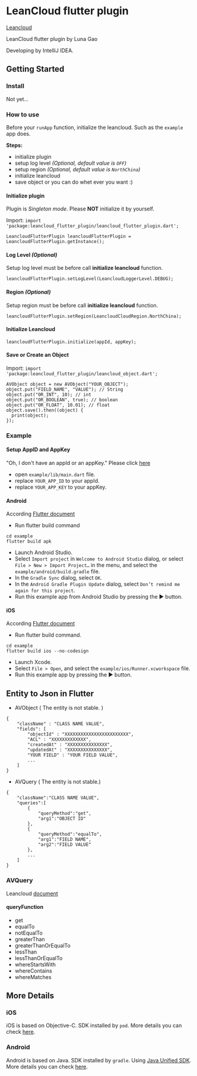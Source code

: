 # LeanCloud flutter plugin

[Leancloud](https://leancloud.cn/)

LeanCloud flutter plugin by Luna Gao

Developing by IntelliJ IDEA.

## Getting Started

### Install

Not yet...

### How to use
Before your `runApp` function, initialize the leancloud. Such as the `example` app does.

**Steps:** 
* initialize plugin
* setup log level *(Optional, default value is `OFF`)*
* setup region *(Optional, default value is `NorthChina`)*
* initialize leancloud
* save object or you can do whet ever you want :)

#### Initialize plugin
Plugin is *Singleton mode*. Please **NOT** initialize it by yourself.

Import: `import 'package:leancloud_flutter_plugin/leancloud_flutter_plugin.dart';`

```
LeancloudFlutterPlugin leancloudFlutterPlugin = LeancloudFlutterPlugin.getInstance();
```
#### Log Level *(Optional)*
Setup log level must be before call **initialize leancloud** function.
```
leancloudFlutterPlugin.setLogLevel(LeancloudLoggerLevel.DEBUG);
```
#### Region *(Optional)*
Setup region must be before call **initialize leancloud** function.
```
leancloudFlutterPlugin.setRegion(LeancloudCloudRegion.NorthChina);
```
#### Initialize Leancloud
```
leancloudFlutterPlugin.initialize(appId, appKey);
```
#### Save or Create an Object
Import: `import 'package:leancloud_flutter_plugin/leancloud_object.dart';`

```
AVObject object = new AVObject("YOUR_OBJECT");
object.put("FIELD_NAME", "VALUE"); // String
object.put("OR_INT", 10); // int
object.put("OR_BOOLEAN", true); // boolean
object.put("OR_FLOAT", 10.01); // float
object.save().then((object) {
  print(object);
});
```

### Example

#### Setup AppID and AppKey
"Oh, I don't have an appId or an appKey." Please click [here](https://leancloud.cn/docs/start.html)
* open `example/lib/main.dart` file.
* replace `YOUR_APP_ID` to your appId.
* replace `YOUR_APP_KEY` to your appKey.

#### Android
According [Flutter document](https://flutter.io/docs/development/packages-and-plugins/developing-packages#step-2b-add-android-platform-code-javakt)
* Run flutter build command
```
cd example
flutter build apk
```
* Launch Android Studio.
* Select `Import project` in `Welcome to Android Studio` dialog, or select `File > New > Import Project…` in the menu, and select the `example/android/build.gradle` file.
* In the `Gradle Sync` dialog, select `OK`.
* In the `Android Gradle Plugin Update` dialog, select `Don’t remind me again for this project`.
* Run this example app from Android Studio by pressing the ▶ button.
  
#### iOS
According [Flutter document](https://flutter.io/docs/development/packages-and-plugins/developing-packages#step-2c-add-ios-platform-code-hmswift)
* Run flutter build command.
```
cd example
flutter build ios --no-codesign
```
* Launch Xcode.
* Select `File > Open`, and select the `example/ios/Runner.xcworkspace` file.
* Run this example app by pressing the ▶ button.

## Entity to Json in Flutter
* AVObject ( The entity is not stable. )
```
{
    "className" : "CLASS NAME VALUE",
    "fields": [
        "objectId" : "XXXXXXXXXXXXXXXXXXXXXXXX",
        "ACL" : "XXXXXXXXXXXXX",
        "createdAt" : "XXXXXXXXXXXXXXX",
        "updatedAt" : "XXXXXXXXXXXXXXX",
        "YOUR FIELD" : "YOUR FIELD VALUE",
        ...
    ]
}
```

* AVQuery ( The entity is not stable.)
```
{
    "className":"CLASS NAME VALUE",
    "queries":[
        {
            "queryMethod":"get",
            "arg1":"OBJECT ID"
        },
        {
            "queryMethod":"equalTo",
            "arg1":"FIELD NAME",
            "arg2":"FIELD VALUE"
        },
        ...
    ]
}
```

### AVQuery
Leancloud [document](https://github.com/leancloud/java-sdk-all/wiki/1.%E5%AD%98%E5%82%A8-3-AVQuery)
#### queryFunction
* get
* equalTo
* notEqualTo
* greaterThan
* greaterThanOrEqualTo
* lessThan
* lessThanOrEqualTo
* whereStartsWith
* whereContains
* whereMatches

## More Details
### iOS
iOS is based on Objective-C. SDK installed by `pod`. More details you can check [here](https://leancloud.cn/docs/sdk_setup-objc.html).

### Android
Android is based on Java. SDK installed by `gradle`. Using [Java Unified SDK](https://blog.leancloud.cn/6376/). More details you can check [here](https://github.com/leancloud/java-sdk-all).
